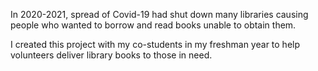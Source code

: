 In 2020-2021, spread of Covid-19 had shut down many libraries causing people who wanted to borrow and read books unable to obtain them. 

I created this project with my co-students in my freshman year to help volunteers deliver library books to those in need.
